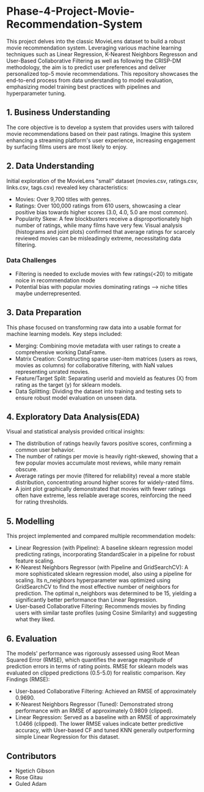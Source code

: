 # Phase-4-Project-Movie-Recommendation-System
This project delves into the classic MovieLens dataset to build a robust movie recommendation system. Leveraging various machine learning techniques such as Linear Regression, K-Nearest Neighbors Regresson and User-Based Collaborative Filtering as well as following the CRISP-DM methodology, the aim is to predict user preferences and deliver personalized top-5 movie recommendations. This repository showcases the end-to-end process from data understanding to model evaluation, emphasizing model training best practices with pipelines and hyperparameter tuning.

## 1. Business Understanding
The core objective is to develop a system that provides users with tailored movie recommendations based on their past ratings. Imagine this system enhancing a streaming platform's user experience, increasing engagement by surfacing films users are most likely to enjoy.

## 2. Data Understanding
Initial exploration of the MovieLens "small" dataset (movies.csv, ratings.csv, links.csv, tags.csv) revealed key characteristics:

- Movies: Over 9,700 titles with genres.
- Ratings: Over 100,000 ratings from 610 users, showcasing a clear positive bias towards higher scores (3.0, 4.0, 5.0 are most common).
- Popularity Skew: A few blockbusters receive a disproportionately high number of ratings, while many films have very few. Visual analysis (histograms and joint plots) confirmed that average ratings for scarcely reviewed movies can be misleadingly extreme, necessitating data filtering.
### Data Challenges
- Filtering is needed to exclude movies with few ratings(<20) to mitigate noice in recommendation mode
- Potential bias with popular movies dominating ratings --> niche titles maybe underrepresented.

## 3. Data Preparation
This phase focused on transforming raw data into a usable format for machine learning models. Key steps included:

- Merging: Combining movie metadata with user ratings to create a comprehensive working DataFrame.
- Matrix Creation: Constructing sparse user-item matrices (users as rows, movies as columns) for collaborative filtering, with NaN values representing unrated movies.
- Feature/Target Split: Separating userId and movieId as features (X) from rating as the target (y) for sklearn models.
- Data Splitting: Dividing the dataset into training and testing sets to ensure robust model evaluation on unseen data.

## 4. Exploratory Data Analysis(EDA)
Visual and statistical analysis provided critical insights:

- The distribution of ratings heavily favors positive scores, confirming a common user behavior.
- The number of ratings per movie is heavily right-skewed, showing that a few popular movies accumulate most reviews, while many remain obscure.
- Average ratings per movie (filtered for reliability) reveal a more stable distribution, concentrating around higher scores for widely-rated films.
- A joint plot graphically demonstrated that movies with fewer ratings often have extreme, less reliable average scores, reinforcing the need for rating thresholds.

## 5. Modelling
This project implemented and compared multiple recommendation models:
- Linear Regression (with Pipeline): A baseline sklearn regression model predicting ratings, incorporating StandardScaler in a pipeline for robust feature scaling.
- K-Nearest Neighbors Regressor (with Pipeline and GridSearchCV): A more sophisticated sklearn regression model, also using a pipeline for scaling. Its n_neighbors hyperparameter was optimized using GridSearchCV to find the most effective number of neighbors for prediction. The optimal n_neighbors was determined to be 15, yielding a significantly better performance than Linear Regression.
- User-based Collaborative Filtering: Recommends movies by finding users with similar taste profiles (using Cosine Similarity) and suggesting what they liked.

## 6. Evaluation
The models' performance was rigorously assessed using Root Mean Squared Error (RMSE), which quantifies the average magnitude of prediction errors in terms of rating points. RMSE for sklearn models was evaluated on clipped predictions (0.5-5.0) for realistic comparison.
Key Findings (RMSE):
- User-based Collaborative Filtering: Achieved an RMSE of approximately 0.9690.
- K-Nearest Neighbors Regressor (Tuned): Demonstrated strong performance with an RMSE of approximately 0.9809 (clipped).
- Linear Regression: Served as a baseline with an RMSE of approximately 1.0466 (clipped).
The lower RMSE values indicate better predictive accuracy, with User-based CF and tuned KNN generally outperforming simple Linear Regression for this dataset.

## Contributors
- Ngetich Gibson
- Rose Gitau
- Guled Adam
